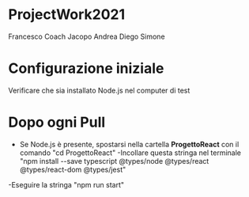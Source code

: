 # ProjectWork2021

Francesco
Coach
Jacopo
Andrea
Diego
Simone

# Configurazione iniziale
Verificare che sia installato Node.js nel computer di test

# Dopo ogni Pull
- Se Node.js è presente, spostarsi nella cartella <b>ProgettoReact</b> con il comando "cd ProgettoReact"
-Incollare questa stringa nel terminale "npm install --save typescript @types/node @types/react @types/react-dom @types/jest"

-Eseguire la stringa "npm run start"
